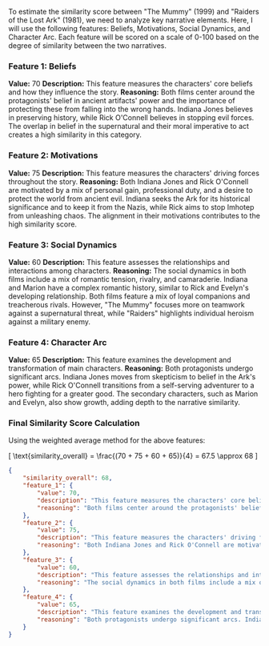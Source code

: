 To estimate the similarity score between "The Mummy" (1999) and "Raiders of the Lost Ark" (1981), we need to analyze key narrative elements. Here, I will use the following features: Beliefs, Motivations, Social Dynamics, and Character Arc. Each feature will be scored on a scale of 0-100 based on the degree of similarity between the two narratives. 

### Feature 1: Beliefs
**Value:** 70
**Description:** This feature measures the characters' core beliefs and how they influence the story.
**Reasoning:** Both films center around the protagonists' belief in ancient artifacts' power and the importance of protecting these from falling into the wrong hands. Indiana Jones believes in preserving history, while Rick O'Connell believes in stopping evil forces. The overlap in belief in the supernatural and their moral imperative to act creates a high similarity in this category.

### Feature 2: Motivations
**Value:** 75
**Description:** This feature measures the characters' driving forces throughout the story.
**Reasoning:** Both Indiana Jones and Rick O'Connell are motivated by a mix of personal gain, professional duty, and a desire to protect the world from ancient evil. Indiana seeks the Ark for its historical significance and to keep it from the Nazis, while Rick aims to stop Imhotep from unleashing chaos. The alignment in their motivations contributes to the high similarity score.

### Feature 3: Social Dynamics
**Value:** 60
**Description:** This feature assesses the relationships and interactions among characters.
**Reasoning:** The social dynamics in both films include a mix of romantic tension, rivalry, and camaraderie. Indiana and Marion have a complex romantic history, similar to Rick and Evelyn's developing relationship. Both films feature a mix of loyal companions and treacherous rivals. However, "The Mummy" focuses more on teamwork against a supernatural threat, while "Raiders" highlights individual heroism against a military enemy.

### Feature 4: Character Arc
**Value:** 65
**Description:** This feature examines the development and transformation of main characters.
**Reasoning:** Both protagonists undergo significant arcs. Indiana Jones moves from skepticism to belief in the Ark's power, while Rick O'Connell transitions from a self-serving adventurer to a hero fighting for a greater good. The secondary characters, such as Marion and Evelyn, also show growth, adding depth to the narrative similarity.

### Final Similarity Score Calculation
Using the weighted average method for the above features:

\[
\text{similarity\_overall} = \frac{(70 + 75 + 60 + 65)}{4} = 67.5 \approx 68
\]

```json
{
    "similarity_overall": 68,
    "feature_1": {
        "value": 70,
        "description": "This feature measures the characters' core beliefs and how they influence the story.",
        "reasoning": "Both films center around the protagonists' belief in ancient artifacts' power and the importance of protecting these from falling into the wrong hands. Indiana Jones believes in preserving history, while Rick O'Connell believes in stopping evil forces. The overlap in belief in the supernatural and their moral imperative to act creates a high similarity in this category."
    },
    "feature_2": {
        "value": 75,
        "description": "This feature measures the characters' driving forces throughout the story.",
        "reasoning": "Both Indiana Jones and Rick O'Connell are motivated by a mix of personal gain, professional duty, and a desire to protect the world from ancient evil. Indiana seeks the Ark for its historical significance and to keep it from the Nazis, while Rick aims to stop Imhotep from unleashing chaos. The alignment in their motivations contributes to the high similarity score."
    },
    "feature_3": {
        "value": 60,
        "description": "This feature assesses the relationships and interactions among characters.",
        "reasoning": "The social dynamics in both films include a mix of romantic tension, rivalry, and camaraderie. Indiana and Marion have a complex romantic history, similar to Rick and Evelyn's developing relationship. Both films feature a mix of loyal companions and treacherous rivals. However, 'The Mummy' focuses more on teamwork against a supernatural threat, while 'Raiders' highlights individual heroism against a military enemy."
    },
    "feature_4": {
        "value": 65,
        "description": "This feature examines the development and transformation of main characters.",
        "reasoning": "Both protagonists undergo significant arcs. Indiana Jones moves from skepticism to belief in the Ark's power, while Rick O'Connell transitions from a self-serving adventurer to a hero fighting for a greater good. The secondary characters, such as Marion and Evelyn, also show growth, adding depth to the narrative similarity."
    }
}
```